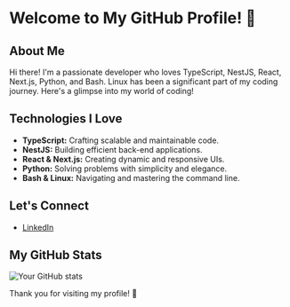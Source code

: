 # Welcome to My GitHub Profile! 🌟

## About Me
Hi there! I'm a passionate developer who loves TypeScript, NestJS, React, Next.js, Python, and Bash. Linux has been a significant part of my coding journey. Here's a glimpse into my world of coding!

## Technologies I Love
- **TypeScript:** Crafting scalable and maintainable code.
- **NestJS:** Building efficient back-end applications.
- **React & Next.js:** Creating dynamic and responsive UIs.
- **Python:** Solving problems with simplicity and elegance.
- **Bash & Linux:** Navigating and mastering the command line.

## Let's Connect
<!-- Add your social media and professional links -->
- [LinkedIn]([Your-LinkedIn-URL](https://www.linkedin.com/in/moetazbrayek/))

## My GitHub Stats
<!-- You can use GitHub stats cards like the one from anuraghazra/github-readme-stats -->
![Your GitHub stats](https://github-readme-stats.vercel.app/api?username=moetazbrayek1&show_icons=true)

Thank you for visiting my profile! 🚀
